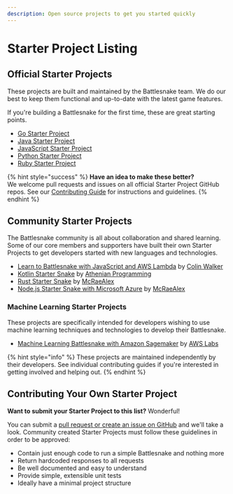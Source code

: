 ```yaml
---
description: Open source projects to get you started quickly
---
```


# Starter Project Listing

## Official Starter Projects

These projects are built and maintained by the Battlesnake team. We do our best to keep them functional and up-to-date with the latest game features.

If you're building a Battlesnake for the first time, these are great starting points.

* [Go Starter Project](https://github.com/battlesnakeofficial/starter-snake-go)
* [Java Starter Project](https://github.com/battlesnakeofficial/starter-snake-java)
* [JavaScript Starter Project](https://github.com/battlesnakeofficial/starter-snake-node)
* [Python Starter Project](https://github.com/battlesnakeofficial/starter-snake-python)
* [Ruby Starter Project](https://github.com/battlesnakeofficial/starter-snake-ruby)

{% hint style="success" %}
**Have an idea to make these better?**   
We welcome pull requests and issues on all official Starter Project GitHub repos. See our [Contributing Guide](../guides/contributing.md) for instructions and guidelines.
{% endhint %}

## Community Starter Projects

The Battlesnake community is all about collaboration and shared learning. Some of our core members and supporters have built their own Starter Projects to get developers started with new languages and technologies.

* [Learn to Battlesnake with JavaScript and AWS Lambda](https://colinjfw.github.io/battlesnake-learn/) by [Colin Walker](https://github.com/colinjfw)
* [Kotlin Starter Snake](https://github.com/athenian-programming/starter-snake-kotlin) by [Athenian Programming](https://github.com/athenian-programming)
* [Rust Starter Snake](https://github.com/mcraealex/rustysnake) by [McRaeAlex](https://github.com/McRaeAlex)
* [Node.js Starter Snake with Microsoft Azure](https://github.com/mcraealex/AzureSnake) by [McRaeAlex](https://github.com/McRaeAlex)

### Machine Learning Starter Projects

These projects are specifically intended for developers wishing to use machine learning techniques and technologies to develop their Battlesnake.

* [Machine Learning Battlesnake with Amazon Sagemaker](https://github.com/awslabs/sagemaker-battlesnake-ai) by [AWS Labs](https://github.com/awslabs)

{% hint style="info" %}
These projects are maintained independently by their developers. See individual contributing guides if you're interested in getting involved and helping out.
{% endhint %}

## Contributing Your Own Starter Project

**Want to submit your Starter Project to this list?** Wonderful!

You can submit a [pull request or create an issue on GitHub](https://github.com/BattlesnakeOfficial/docs) and we'll take a look. Community created Starter Projects must follow these guidelines in order to be approved:

* Contain just enough code to run a simple Battlesnake and nothing more
* Return hardcoded responses to all requests
* Be well documented and easy to understand
* Provide simple, extensible unit tests
* Ideally have a minimal project structure



